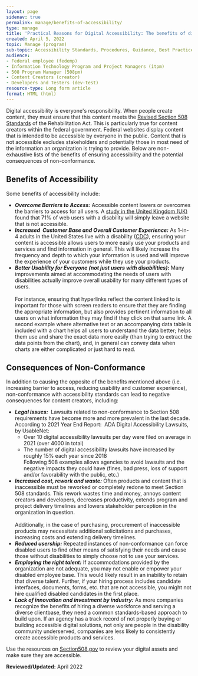 ```yaml
---
layout: page
sidenav: true
permalink: manage/benefits-of-accessibility/
type: manage
title: 'Practical Reasons for Digital Accessibility: The benefits of digital accessibility and the risks and drawbacks of inaccessible content'
created: April 5, 2022
topic: Manage (program)
sub-topic: Accessibility Standards, Procedures, Guidance, Best Practices
audience:
- Federal employee (fedemp)
- Information Technology Program and Project Managers (itpm)
- 508 Program Manager (508pm)
- Content Creators (creator)
- Developers and Testers (dev-test)
resource-type: Long form article
format: HTML (html)
---
```

Digital accessibility is everyone's responsibility. When people create content, they must ensure that this content meets the [Revised Section 508 Standards](https://www.access-board.gov/ict) of the Rehabilitation Act. This is particularly true for content creators within the federal government. Federal websites display content that is intended to be accessible by everyone in the public. Content that is not accessible excludes stakeholders and potentially those in most need of the information an organization is trying to provide. Below are non-exhaustive lists of the benefits of ensuring accessibility and the potential consequences of non-conformance.

## Benefits of Accessibility 

Some benefits of accessibility include:
  * ***Overcome Barriers to Access:*** Accessible content lowers or overcomes the barriers to access for all users. A [study in the United Kingdom (UK)](https://digital.gov/2017/05/09/benefits-of-accessible-design/) found that 71% of web users with a disability will simply leave a website that is not accessible.
  * ***Increased  Customer Base and Overall Customer Experience:*** As 1-in-4 adults in the United States live with a disability ([CDC](https://www.cdc.gov/ncbddd/disabilityandhealth/infographic-disability-impacts-all.html)), ensuring your content is accessible allows users to more easily use your products and services and find information in general. This will likely increase the frequency and depth to which your information is used and will improve the experience of your customers while they use your products.
  * ***Better Usability for Everyone (not just users with disabilities):*** Many improvements aimed at accommodating the needs of users with disabilities actually improve overall usability for many different types of users. <br><br> For instance, ensuring that hyperlinks reflect the content linked to is important for those with screen readers to ensure that they are finding the appropriate information, but also provides pertinent information to all users on what information they may find if they click on that same link. A second example where alternative text or an accompanying data table is included with a chart helps all users to understand the data better; helps them use and share the exact data more easily (than trying to extract the data points from the chart), and, in general can convey data when charts are either complicated or just hard to read.

## Consequences of Non-Conformance 
In addition to causing the opposite of the benefits mentioned above (i.e. increasing barrier to access, reducing usability and customer experience), non-conformance with accessibility standards can lead to negative consequences for content creators, including:
 
  * ***Legal issues:***  Lawsuits related to non-conformance to Section 508 requirements have become more and more prevalent in the last decade. According to 2021 Year End Report:  ADA Digital Accessibility Lawsuits, by UsableNet:
    *  Over 10 digital accessibility lawsuits per day were filed on average in 2021 (over 4000 in total)
    * The number of digital accessibility lawsuits have increased by roughly 15% each year since 2018 <br> Following 508 examples allows agencies to avoid lawsuits and the negative impacts they could have (fines, bad press, loss of support and/or favorability with the public, etc.)
  * ***Increased cost, rework and waste:*** Often products and content that is inaccessible must be reworked or completely redone to meet Section 508 standards. This rework wastes time and money, annoys content creators and developers, decreases productivity, extends program and project delivery timelines and lowers stakeholder perception in the organization in question. <br><br> Additionally, in the case of purchasing, procurement of inaccessible products may necessitate additional solicitations and purchases, increasing costs and extending delivery timelines.
  * ***Reduced usership:*** Repeated instances of non-conformance can force disabled users to find other means of satisfying their needs and cause those without disabilities to simply choose not to use your services.
  * ***Employing the right talent:*** If accommodations provided by the organization are not adequate, you may not enable or empower your disabled employee base. This would likely result in an inability to retain that diverse talent. Further, if your hiring process includes candidate interfaces, documents, forms, etc. that are not accessible, you might not hire qualified disabled candidates in the first place.
  * ***Lack of innovation and investment by industry:*** As more companies recognize the benefits of hiring a diverse workforce and serving a diverse clientbase, they need a common standards-based approach to build upon. If an agency has a track record of not properly buying or building accessible digital solutions, not only are people in the disability community underserved, companies are less likely to consistently create accessible products and services.

Use the resources on [Section508.gov]({{site.basurl}}) to review your digital assets and make sure they are accessible.

  

**Reviewed/Updated:** April 2022

